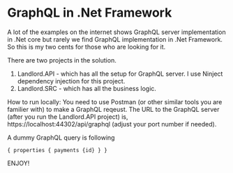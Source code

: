 # GraphQL in .Net Framework
A lot of the examples on the internet shows GraphQL server implementation in .Net core but rarely we find GraphQL implementation in .Net Framework. So this is my two cents for those who are looking for it.

There are two projects in the solution. 
1. Landlord.API - which has all the setup for GraphQL server. I use Ninject dependency injection for this project. 
2. Landlord.SRC - which has all the business logic.

How to run locally: You need to use Postman (or other similar tools you are familier with) to make a GraphQL reqeust. The URL to the GraphQL server (after you run the Landlord.API project) is, https://localhost:44302/api/graphql (adjust your port number if needed).

A dummy GraphQL query is following 

``` { properties { payments {id} } } ```



ENJOY!
